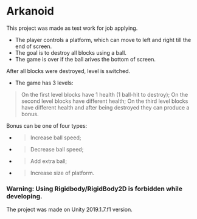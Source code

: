 # Arkanoid

This project was made as test work for job applying.

- The player controls a platform, which can move to left and right till the end of screen.
- The goal is to destroy all blocks using a ball.
- The game is over if the ball arives the bottom of screen.

After all blocks were destroyed, level is switched.
- The game has 3 levels:
> On the first level blocks have 1 health (1 ball-hit to destroy);
> On the second level blocks have different health;
> On the third level blocks have different health and after being destroyed they can produce a bonus.

Bonus can be one of four types:
- > Increase ball speed;
- > Decrease ball speed;
- > Add extra ball;
- > Increase size of platform.

### Warning: Using Rigidbody/RigidBody2D is forbidden while developing.

The project was made on Unity 2019.1.7.f1 version.
